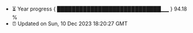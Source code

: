 - ⏳ Year progress { ████████████████████████████▁▁ } 94.18 %
- ⏰ Updated on Sun, 10 Dec 2023 18:20:27 GMT

